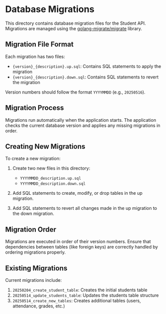 # Database Migrations

This directory contains database migration files for the Student API. Migrations are managed using the [golang-migrate/migrate](https://github.com/golang-migrate/migrate) library.

## Migration File Format

Each migration has two files:
- `{version}_{description}.up.sql`: Contains SQL statements to apply the migration
- `{version}_{description}.down.sql`: Contains SQL statements to revert the migration

Version numbers should follow the format `YYYYMMDD` (e.g., `20250516`).

## Migration Process

Migrations run automatically when the application starts. The application checks the current database version and applies any missing migrations in order.

## Creating New Migrations

To create a new migration:

1. Create two new files in this directory:
   - `YYYYMMDD_description.up.sql`
   - `YYYYMMDD_description.down.sql`

2. Add SQL statements to create, modify, or drop tables in the up migration. 

3. Add SQL statements to revert all changes made in the up migration to the down migration.

## Migration Order

Migrations are executed in order of their version numbers. Ensure that dependencies between tables (like foreign keys) are correctly handled by ordering migrations properly.

## Existing Migrations

Current migrations include:
1. `20250204_create_student_table`: Creates the initial students table
2. `20250514_update_students_table`: Updates the students table structure
3. `20250514_create_new_tables`: Creates additional tables (users, attendance, grades, etc.)
